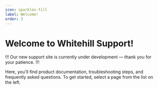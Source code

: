 ```yaml
---
icon: sparkles-fill
label: Welcome!
order: 3
---
```

# Welcome to Whitehill Support!

!!!
Our new support site is currently under development — thank you for your patience.
!!!

Here, you'll find product documentation, troubleshooting steps, and frequently asked questions. To get started, select a page from the list on the left.